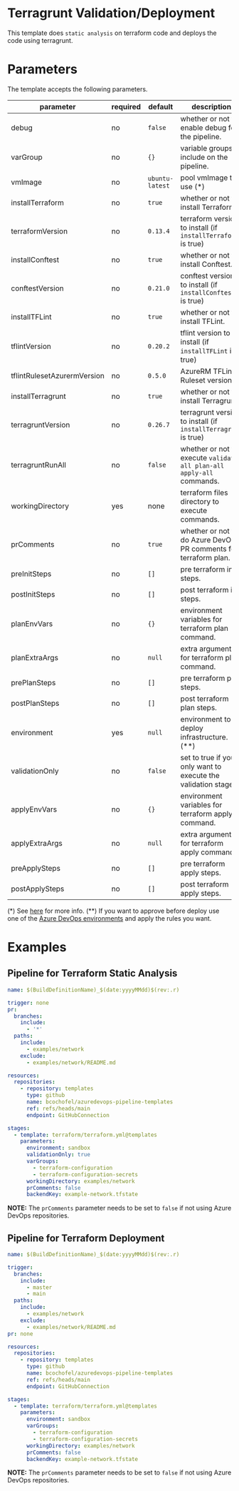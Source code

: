 # Terragrunt Validation/Deployment

This template does `static analysis` on terraform code and deploys the code using terragrunt.

# Parameters

The template accepts the following parameters.

| parameter | required | default | description |
| --------- | -------- | ------- | ----------- |
| debug | no | `false` | whether or not to enable debug for the pipeline. |
| varGroup | no | `{}` | variable groups to include on the pipeline. |
| vmImage | no | `ubuntu-latest` | pool vmImage to use (*) |
| installTerraform | no | `true` | whether or not to install Terraform. |
| terraformVersion | no | `0.13.4` | terraform version to install (if `installTerraform` is true) |
| installConftest | no | `true` | whether or not to install Conftest. |
| conftestVersion | no | `0.21.0` | conftest version to install (if `installConftest` is true) |
| installTFLint | no | `true` | whether or not to install TFLint. |
| tflintVersion | no | `0.20.2` | tflint version to install (if `installTFLint` is true) |
| tflintRulesetAzurermVersion | no | `0.5.0` | AzureRM TFLint Ruleset version. |
| installTerragrunt | no | `true` | whether or not to install Terragrunt. |
| terragruntVersion | no | `0.26.7` | terragrunt version to install (if `installTerragrunt` is true) |
| terragruntRunAll | no | `false` | whether or not the execute `validate-all plan-all apply-all` commands. |
| workingDirectory | yes | none | terraform files directory to execute commands. |
| prComments | no | `true` | whether or not tp do Azure DevOps PR comments for terraform plan. |
| preInitSteps | no | `[]` | pre terraform init steps. |
| postInitSteps | no | `[]` | post terraform init steps. |
| planEnvVars | no | `{}` | environment variables for terraform plan command. |
| planExtraArgs | no | `null` | extra arguments for terraform plan command. |
| prePlanSteps | no | `[]` | pre terraform plan steps. |
| postPlanSteps | no | `[]` | post terraform plan steps. |
| environment | yes | `null` | environment to deploy infrastructure. (**) |
| validationOnly | no | `false` | set to true if you only want to execute the validation stage. |
| applyEnvVars | no | `{}` | environment variables for terraform apply command. |
| applyExtraArgs | no | `null` | extra arguments for terraform apply command. |
| preApplySteps | no | `[]` | pre terraform apply steps. |
| postApplySteps | no | `[]` | post terraform apply steps. |

(*) See [here](https://docs.microsoft.com/en-us/azure/devops/pipelines/yaml-schema?view=azure-devops&tabs=schema%2Cparameter-schema#pool) for more info.
(**) If you want to approve before deploy use one of the [Azure DevOps environments](https://docs.microsoft.com/en-us/azure/devops/pipelines/process/environments?view=azure-devops) and apply the rules you want.

# Examples

## Pipeline for Terraform Static Analysis

```yaml
name: $(BuildDefinitionName)_$(date:yyyyMMdd)$(rev:.r)

trigger: none
pr:
  branches:
    include:
      - '*'
  paths:
    include:
      - examples/network
    exclude:
      - examples/network/README.md

resources:
  repositories:
    - repository: templates
      type: github
      name: bcochofel/azuredevops-pipeline-templates
      ref: refs/heads/main
      endpoint: GitHubConnection

stages:
  - template: terraform/terraform.yml@templates
    parameters:
      environment: sandbox
      validationOnly: true
      varGroups:
        - terraform-configuration
        - terraform-configuration-secrets
      workingDirectory: examples/network
      prComments: false
      backendKey: example-network.tfstate
```

**NOTE:** The `prComments` parameter needs to be set to `false` if not using Azure DevOps repositories.

## Pipeline for Terraform Deployment

```yaml
name: $(BuildDefinitionName)_$(date:yyyyMMdd)$(rev:.r)

trigger:
  branches:
    include:
      - master
      - main
  paths:
    include:
      - examples/network
    exclude:
      - examples/network/README.md
pr: none

resources:
  repositories:
    - repository: templates
      type: github
      name: bcochofel/azuredevops-pipeline-templates
      ref: refs/heads/main
      endpoint: GitHubConnection

stages:
  - template: terraform/terraform.yml@templates
    parameters:
      environment: sandbox
      varGroups:
        - terraform-configuration
        - terraform-configuration-secrets
      workingDirectory: examples/network
      prComments: false
      backendKey: example-network.tfstate
```

**NOTE:** The `prComments` parameter needs to be set to `false` if not using Azure DevOps repositories.
